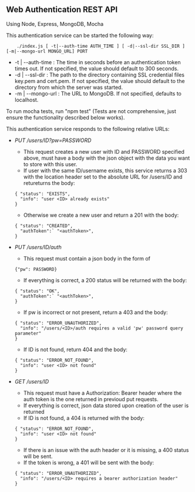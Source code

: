 ## Web Authentication REST API

Using Node, Express, MongoDB, Mocha 

This authentication service can be started the following way:
```
    ./index.js [ -t|--auth-time AUTH_TIME ] [ -d|--ssl-dir SSL_DIR ] [-m|--mongo-url MONGO_URL] PORT
```
  * -t | --auth-time : The time in seconds before an authentication token times out. If not specified, the value should default to 300 seconds.
  * -d | --ssl-dir : The path to the directory containing SSL credential files key.pem and cert.pem. If not specified, the value should default to the directory from which the server was started.
  * -m | --mongo-url : The URL to MongoDB. If not specified, defaults to localhost.

To run mocha tests, run "npm test" (Tests are not comprehensive, just ensure the functionality described below works).

This authentication service responds to the following relative URLs:

  * *PUT /users/ID?pw=PASSWORD*
    * This request creates a new user with ID and PASSWORD specified above, must have a body with the json object with the data you want to store with this user.
    * If user with the same ID/username exists, this service returns a 303 with the location header set to the absolute URL for /users/ID and retureturns the body: 
    ```
    { "status": "EXISTS",
      "info": "user <ID> already exists"
    }
    ```
    * Otherwise we create a new user and return a 201 with the body:
    ```
    { "status": "CREATED",
      "authToken":` "<authToken>", 
    }
    ```
 
 * *PUT /users/ID/auth*
    * This request must contain a json body in the form of 
    ```
    {"pw": PASSWORD}
    ```
    * If everything is correct, a 200 status will be returned with the body:
    ```
    { "status": "OK",
      "authToken":` "<authToken>", 
    }
    ```
    * If pw is incorrect or not present, return a 403 and the body: 
    ```
    { "status": "ERROR_UNAUTHORIZED",
      "info": "/users/<ID>/auth requires a valid 'pw' password query parameter"
    }
    ```
    * If ID is not found, return 404 and the body:
    ```
    { "status": "ERROR_NOT_FOUND",
      "info": "user <ID> not found"
    }
    ```
 
 * *GET /users/ID*
    * This request must have a Authorization: Bearer <authToken> header where the auth token is the one returned in previoud put requests.
    * If everything is correct, json data stored upon creation of the user is returned
    * If ID is not found, a 404 is returned with the body:
    ```
    { "status": "ERROR_NOT_FOUND",
      "info": "user <ID> not found"
    }
    ```
    * If there is an issue with the auth header or it is missing, a 400 status will be sent.
    * If the token is wrong, a 401 will be sent with the body:
    ```
    { "status": "ERROR_UNAUTHORIZED",
      "info": "/users/<ID> requires a bearer authorization header"
    }
    ```

